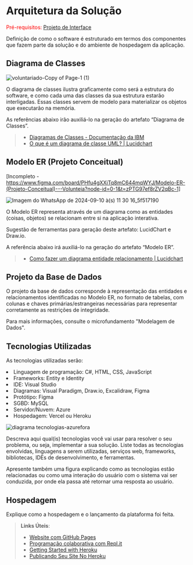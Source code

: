 # Arquitetura da Solução

<span style="color:red">Pré-requisitos: <a href="3-Projeto de Interface.md"> Projeto de Interface</a></span>

Definição de como o software é estruturado em termos dos componentes que fazem parte da solução e do ambiente de hospedagem da aplicação.

## Diagrama de Classes
![voluntariado-Copy of Page-1 (1)](https://github.com/user-attachments/assets/b1d3d69e-1cf0-4e7a-9330-07bcab4b9ac1)


O diagrama de classes ilustra graficamente como será a estrutura do software, e como cada uma das classes da sua estrutura estarão interligadas. Essas classes servem de modelo para materializar os objetos que executarão na memória.

As referências abaixo irão auxiliá-lo na geração do artefato “Diagrama de Classes”.

> - [Diagramas de Classes - Documentação da IBM](https://www.ibm.com/docs/pt-br/rational-soft-arch/9.6.1?topic=diagrams-class)
> - [O que é um diagrama de classe UML? | Lucidchart](https://www.lucidchart.com/pages/pt/o-que-e-diagrama-de-classe-uml)

## Modelo ER (Projeto Conceitual)

[Incompleto - https://www.figma.com/board/PHfu4gXXiTq8mC644mqWYJ/Modelo-ER-(Projeto-Conceitual)---Volunteia?node-id=0-1&t=zPTG97ef8rZV2qBc-1]

![Imagem do WhatsApp de 2024-09-10 à(s) 11 30 16_5f517190](https://github.com/user-attachments/assets/511c3863-2060-4ba3-8ae2-aa787cdf484c)

O Modelo ER representa através de um diagrama como as entidades (coisas, objetos) se relacionam entre si na aplicação interativa.

Sugestão de ferramentas para geração deste artefato: LucidChart e Draw.io.

A referência abaixo irá auxiliá-lo na geração do artefato “Modelo ER”.

> - [Como fazer um diagrama entidade relacionamento | Lucidchart](https://www.lucidchart.com/pages/pt/como-fazer-um-diagrama-entidade-relacionamento)

## Projeto da Base de Dados

O projeto da base de dados corresponde à representação das entidades e relacionamentos identificadas no Modelo ER, no formato de tabelas, com colunas e chaves primárias/estrangeiras necessárias para representar corretamente as restrições de integridade.
 
Para mais informações, consulte o microfundamento "Modelagem de Dados".

## Tecnologias Utilizadas

As tecnologias utilizadas serão:
<li> Linguagem de programação: C#, HTML, CSS, JavaScript</li>
<li> Frameworks: Entity e Identity</li>
<li> IDE: Visual Studio</li>
<li> Diagramas: Visual Paradigm, Draw.io, Excalidraw, Figma</li>
<li> Protótipo: Figma</li>
<li> SGBD: MySQL</li>
<li> Servidor/Nuvem: Azure </li>
<li> Hospedagem: Vercel ou Heroku </li>

![diagrama tecnologias-azurefora](https://github.com/user-attachments/assets/a627bcc4-b63b-426d-9613-ce981aa9a957)

Descreva aqui qual(is) tecnologias você vai usar para resolver o seu problema, ou seja, implementar a sua solução. Liste todas as tecnologias envolvidas, linguagens a serem utilizadas, serviços web, frameworks, bibliotecas, IDEs de desenvolvimento, e ferramentas.

Apresente também uma figura explicando como as tecnologias estão relacionadas ou como uma interação do usuário com o sistema vai ser conduzida, por onde ela passa até retornar uma resposta ao usuário.

## Hospedagem

Explique como a hospedagem e o lançamento da plataforma foi feita.

> **Links Úteis**:
>
> - [Website com GitHub Pages](https://pages.github.com/)
> - [Programação colaborativa com Repl.it](https://repl.it/)
> - [Getting Started with Heroku](https://devcenter.heroku.com/start)
> - [Publicando Seu Site No Heroku](http://pythonclub.com.br/publicando-seu-hello-world-no-heroku.html)
